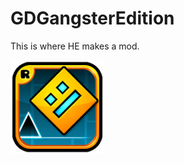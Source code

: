 # GDGangsterEdition
This is where HE makes a mod.

<img src="logo.png" width="150" alt="the mod's logo" />
